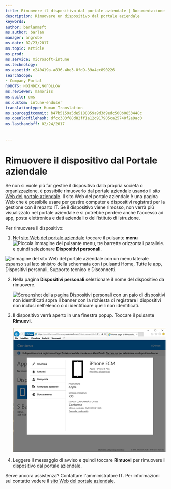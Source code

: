 ```yaml
---
title: Rimuovere il dispositivo dal portale aziendale | Documentazione Microsoft
description: Rimuovere un dispositivo dal portale aziendale
keywords: 
author: barlanmsft
ms.author: barlan
manager: angrobe
ms.date: 02/23/2017
ms.topic: article
ms.prod: 
ms.service: microsoft-intune
ms.technology: 
ms.assetid: e240419a-a836-4be3-8fd9-39a4ec890226
searchScope:
- Company Portal
ROBOTS: NOINDEX,NOFOLLOW
ms.reviewer: mamoriss
ms.suite: ems
ms.custom: intune-enduser
translationtype: Human Translation
ms.sourcegitcommit: b47b5159a5de5180859a9d3d9edc500b0853448c
ms.openlocfilehash: dfcc383f88d82ff1a12d917905ca25740f2e9ac0
ms.lasthandoff: 02/24/2017


---
```


# <a name="remove-your-device-from-the-company-portal"></a>Rimuovere il dispositivo dal Portale aziendale

Se non si vuole più far gestire il dispositivo dalla propria società o organizzazione, è possibile rimuoverlo dal portale aziendale usando il [sito Web del portale aziendale](http://portal.manage.microsoft.com). Il sito Web del portale aziendale è una pagina Web che è possibile usare per gestire computer e dispositivi registrati per la gestione con il reparto IT. Se il dispositivo viene rimosso, non verrà più visualizzato nel portale aziendale e si potrebbe perdere anche l'accesso ad app, posta elettronica e dati aziendali o dell'istituto di istruzione.

Per rimuovere il dispositivo:

1.    Nel [sito Web del portale aziendale](http://portal.manage.microsoft.com) toccare il pulsante __menu__ ![Piccola immagine del pulsante menu, tre barrette orizzontali parallele.](/Intune/whats-new/media/CP_hamburger_menu.png) e quindi selezionare __Dispositivi personali__.

  ![Immagine del sito Web del portale aziendale con un menu laterale espanso sul lato sinistro della schermata con i pulsanti Home, Tutte le app, Dispositivi personali, Supporto tecnico e Disconnetti.](/media/iwp-expanded-sidebar.png)

2. Nella pagina __Dispositivi personali__ selezionare il nome del dispositivo da rimuovere.

    ![Screenshot della pagina Dispositivi personali con un paio di dispositivi non identificati sopra il banner con la richiesta di registrare i dispositivi non inclusi nell'elenco o di identificare quelli non identificati.](./media/macOS_enroll_002_tap_here_banner.png)

3.    Il dispositivo verrà aperto in una finestra popup. Toccare il pulsante **Rimuovi**.

      ![Tutte le opzioni per un dispositivo selezionato nel sito Web del portale aziendale, tra cui Rinomina, Rimuovi, Reimposta dispositivo, Reimposta passcode e Blocco remoto. ](./media/iwp-screen-with-all-options.png)

4. Leggere il messaggio di avviso e quindi toccare **Rimuovi** per rimuovere il dispositivo dal portale aziendale.

Serve ancora assistenza? Contattare l'amministratore IT. Per informazioni sul contatto vedere il [sito Web del portale aziendale](http://portal.manage.microsoft.com).

